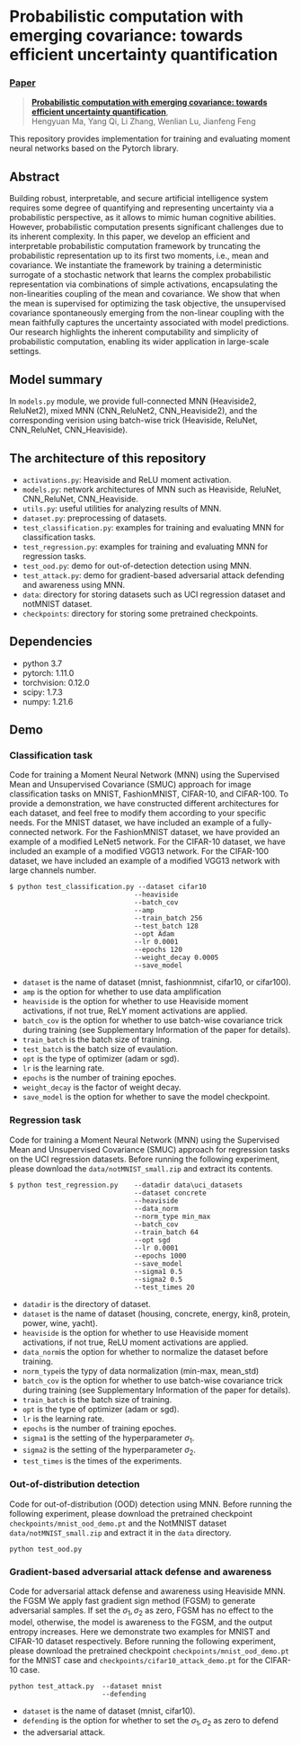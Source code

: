# Probabilistic computation with emerging covariance: towards efficient uncertainty quantification
###  [Paper](https://arxiv.org/abs/2305.19265)
> [**Probabilistic computation with emerging covariance: towards efficient uncertainty quantification**](https://arxiv.org/abs/2305.19265),            
> Hengyuan Ma, Yang Qi, Li Zhang, Wenlian Lu, Jianfeng Feng

This repository provides implementation for training and evaluating moment neural networks based on the Pytorch library.


## Abstract
Building robust, interpretable, and secure artificial intelligence system requires some degree of quantifying and representing uncertainty 
via a probabilistic perspective, as it allows 
to mimic human cognitive abilities. 
However, probabilistic computation presents significant challenges due to its inherent complexity.
In this paper, we develop an efficient and interpretable probabilistic computation framework by truncating the probabilistic 
representation up to its first two moments, i.e., mean and covariance.
We instantiate the framework by training a deterministic surrogate of a stochastic network that learns the complex probabilistic 
representation via combinations of simple activations, 
encapsulating the non-linearities coupling of the mean and covariance.
We show that when the mean is supervised for optimizing the task objective, the unsupervised covariance spontaneously emerging from 
the non-linear coupling with the mean faithfully 
captures the uncertainty associated with model predictions.
Our research highlights the inherent computability and simplicity of probabilistic computation, enabling its wider application in large-scale settings.


## Model summary
In `models.py` module, we provide full-connected MNN (Heaviside2, ReluNet2), mixed MNN (CNN_ReluNet2, CNN_Heaviside2), 
and the corresponding verision using batch-wise trick (Heaviside, ReluNet, CNN_ReluNet, CNN_Heaviside).


## The architecture of this repository

* `activations.py`: Heaviside and ReLU moment activation.
* `models.py`: network architectures of MNN such as Heaviside, ReluNet, CNN_ReluNet, CNN_Heaviside.
* `utils.py`: useful utilities for analyzing results of MNN.
* `dataset.py`: preprocessing of datasets.
* `test_classification.py`: examples for training and evaluating MNN for classification tasks.
* `test_regression.py`: examples for training and evaluating MNN for regression tasks.
* `test_ood.py`: demo for out-of-detection detection using MNN.
* `test_attack.py`: demo for gradient-based adversarial attack defending and awareness using MNN.
* `data`: directory for storing datasets such as UCI regression dataset and notMNIST dataset.
* `checkpoints`: directory for storing some pretrained checkpoints.

## Dependencies
* python 3.7
* pytorch: 1.11.0
* torchvision: 0.12.0
* scipy: 1.7.3
* numpy: 1.21.6


## Demo

### Classification task
Code for training a Moment Neural Network (MNN) using the Supervised Mean and Unsupervised Covariance (SMUC) approach
for image classification tasks on MNIST, FashionMNIST, CIFAR-10, and CIFAR-100.
To provide a demonstration, we have constructed different architectures for each dataset, and feel free 
to modify them according to your specific needs.
For the MNIST dataset, we have included an example of a fully-connected network.
For the FashionMNIST dataset, we have provided an example of a modified LeNet5 network.
For the CIFAR-10 dataset, we have included an example of a modified VGG13 network. 
For the CIFAR-100 dataset, we have included an example of a modified VGG13 network with large channels number. 
```
$ python test_classification.py --dataset cifar10 
                               --heaviside
                               --batch_cov
                               --amp
                               --train_batch 256 
                               --test_batch 128 
                               --opt Adam
                               --lr 0.0001 
                               --epochs 120 
                               --weight_decay 0.0005  
                               --save_model
```
* `dataset` is the name of dataset (mnist, fashionmnist, cifar10, or cifar100). 
* `amp` is the option for whether to use data amplification
* `heaviside` is the option for whether to use Heaviside moment activations, if not true, ReLY moment activations are applied.
* `batch_cov` is the option for whether to use batch-wise covariance trick during training (see Supplementary Information of the paper for details).
* `train_batch` is the batch size of training.
* `test_batch` is the batch size of evaulation.
* `opt` is the type of optimizer (adam or sgd).
* `lr` is the learning rate.
* `epochs` is the number of training epoches.
* `weight_decay` is the factor of weight decay.
* `save_model` is the option for whether to save the model checkpoint.

### Regression task
Code for training a Moment Neural Network (MNN) using the Supervised Mean and Unsupervised Covariance (SMUC) approach
for regression tasks on the UCI regression datasets. Before running the following experiment,
please download the `data/notMNIST_small.zip` and extract its contents.

```
$ python test_regression.py    --datadir data\uci_datasets
                               --dataset concrete 
                               --heaviside
                               --data_norm
                               --norm_type min_max
                               --batch_cov
                               --train_batch 64 
                               --opt sgd
                               --lr 0.0001 
                               --epochs 1000 
                               --save_model
                               --sigma1 0.5
                               --sigma2 0.5
                               --test_times 20
```
* `datadir` is the directory of dataset.
* `dataset` is the name of dataset (housing, concrete, energy, kin8, protein, power, wine, yacht).
* `heaviside` is the option for whether to use Heaviside moment activations, if not true, ReLU moment activations are applied.
* `data_norm`is the option for whether to normalize the dataset before training.
* `norm_type`is the typy of data normalization (min-max, mean_std)
* `batch_cov` is the option for whether to use batch-wise covariance trick during training (see Supplementary Information of the paper for details).
* `train_batch` is the batch size of training.
* `opt` is the type of optimizer (adam or sgd).
* `lr` is the learning rate.
* `epochs` is the number of training epoches.
* `sigma1` is the setting of the hyperparameter $\sigma_1$.
* `sigma2` is the setting of the hyperparameter $\sigma_2$.
* `test_times` is the times of the experiments.

### Out-of-distribution detection
Code for out-of-distribution (OOD) detection using MNN. Before running the following experiment, 
please download the pretrained checkpoint `checkpoints/mnist_ood_demo.pt` and the NotMNIST dataset
`data/notMNIST_small.zip` and extract it in the `data` directory.
```
python test_ood.py  
```


### Gradient-based adversarial attack defense and awareness
Code for adversarial attack defense and awareness using Heaviside MNN. 
the FGSM We apply fast gradient sign method (FGSM)
to generate adversarial samples. 
If set the $\sigma_1,\sigma_2$ as zero, FGSM has no effect to the model, otherwise, the model is awareness to the FGSM,
and the output entropy increases.
Here we demonstrate two examples for MNIST and CIFAR-10 dataset respectively.
Before running the following experiment, 
please download the pretrained checkpoint `checkpoints/mnist_ood_demo.pt` for the
MNIST case and `checkpoints/cifar10_attack_demo.pt` for the CIFAR-10 case. 
```
python test_attack.py  --dataset mnist
                       --defending
```
* `dataset` is the name of dataset (mnist, cifar10).
* `defending` is the option for whether to set the $\sigma_1,\sigma_2$ as zero to defend 
* the adversarial attack.




